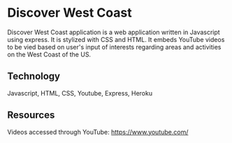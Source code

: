 # Discover West Coast

Discover West Coast application is a web application written in Javascript using express. It is stylized with CSS and HTML. It embeds YouTube videos to be vied based on user's input of interests regarding areas and activities on the West Coast of the US.

## Technology

Javascript, HTML, CSS, Youtube, Express, Heroku

## Resources

Videos accessed through YouTube: https://www.youtube.com/

